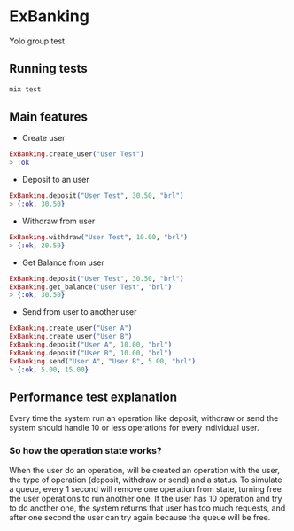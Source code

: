 # ExBanking

Yolo group test

## Running tests

```sh
mix test
```

## Main features

- Create user
```elixir
ExBanking.create_user("User Test")
> :ok
```

- Deposit to an user
```elixir
ExBanking.deposit("User Test", 30.50, "brl")
> {:ok, 30.50}
```

- Withdraw from user
```elixir
ExBanking.withdraw("User Test", 10.00, "brl")
> {:ok, 20.50}
```

- Get Balance from user
```elixir
ExBanking.deposit("User Test", 30.50, "brl")
ExBanking.get_balance("User Test", "brl")
> {:ok, 30.50}
```

- Send from user to another user
```elixir
ExBanking.create_user("User A")
ExBanking.create_user("User B")
ExBanking.deposit("User A", 10.00, "brl")
ExBanking.deposit("User B", 10.00, "brl")
ExBanking.send("User A", "User B", 5.00, "brl")
> {:ok, 5.00, 15.00}
```

## Performance test explanation

Every time the system run an operation like deposit, withdraw or send the system should handle 10 or less operations for every individual user. <br>

### So how the operation state works? 

When the user do an operation, will be created an operation with the user, the type of operation (deposit, withdraw or send) and a status. To simulate a queue, every 1 second will remove one operation from state, turning free the user operations to run another one. If the user has 10 operation and try to do another one, the system returns that user has too much requests, and after one second the user can try again because the queue will be free.
